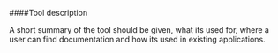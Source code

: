 ####Tool description

A short summary of the tool should be given, what its used for,
where a user can find documentation and how its used in existing
applications.
